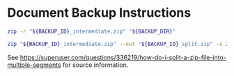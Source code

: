 # Document Backup Instructions

```bash
zip -r "${BACKUP_ID}_intermediate.zip" "${BACKUP_DIR}"
```

```bash
zip "${BACKUP_ID}_intermediate.zip" --out "${BACKUP_ID}_split.zip" -s 23800m
```

See https://superuser.com/questions/336219/how-do-i-split-a-zip-file-into-multiple-segments for source information.

